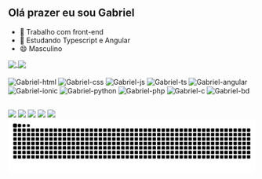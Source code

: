 ## Olá prazer eu sou Gabriel 

- 🔭 Trabalho com front-end
- 🌱 Estudando Typescript e Angular
- 😄 Masculino

<a href="https://github.com/GabrielGCSOARES">
  <img height=180em align="center" src="https://github-readme-stats.vercel.app/api?username=GabrielGCSOARES&show_icons=true&theme=midnight-purple&include_all_commits=true&count_private=true" />
</a>
<a href="https://github.com/GabrielGCSOARES/">
  <img height=180em align="center" src="https://github-readme-stats.vercel.app/api/top-langs?username=GabrielGCSOARES&layout=compact&langs_count=8&card_width=320&theme=midnight-purple" />
</a>

<div style="display: inline_block"><br>
         
  <img align="center" alt="Gabriel-html" height="30" width="40" src="https://cdn.jsdelivr.net/gh/devicons/devicon@latest/icons/html5/html5-original.svg">
  <img align="center" alt="Gabriel-css" height="30" width="40" src="https://cdn.jsdelivr.net/gh/devicons/devicon@latest/icons/css3/css3-original.svg">
  <img align="center" alt="Gabriel-js" height="30" width="40" src="https://cdn.jsdelivr.net/gh/devicons/devicon@latest/icons/javascript/javascript-original.svg">
  <img align="center" alt="Gabriel-ts" height="30" width="40" src="https://cdn.jsdelivr.net/gh/devicons/devicon@latest/icons/typescript/typescript-original.svg">
  <img align="center" alt="Gabriel-angular" height="30" width="40" src="https://cdn.jsdelivr.net/gh/devicons/devicon@latest/icons/angularjs/angularjs-original.svg">
  <img align="center" alt="Gabriel-ionic" height="30" width="40" src="https://cdn.jsdelivr.net/gh/devicons/devicon@latest/icons/ionic/ionic-original.svg">
  <img align="center" alt="Gabriel-python" height="30" width="40" src="https://cdn.jsdelivr.net/gh/devicons/devicon@latest/icons/python/python-original.svg">
  <img align="center" alt="Gabriel-php" height="30" width="40" src="https://cdn.jsdelivr.net/gh/devicons/devicon@latest/icons/php/php-original.svg">
  <img align="center" alt="Gabriel-c" height="30" width="40" src="https://cdn.jsdelivr.net/gh/devicons/devicon@latest/icons/c/c-original.svg">
  <img align="center" alt="Gabriel-bd" height="30" width="40" src="https://cdn.jsdelivr.net/gh/devicons/devicon@latest/icons/azuresqldatabase/azuresqldatabase-original.svg">
  <img align="right"   >
</div>

##
<div>
  <a href="https://www.instagram.com/gabriel_garciads2007/"  target="_blank"><img src="https://img.shields.io/badge/Instagram-E4405F?style=for-the-badge&logo=instagram&logoColor=white" target="_blank"></a>
  <a href="https://www.linkedin.com/in/gabriel-garcia-084ab0273/"  target="_blank"><img src="https://img.shields.io/badge/LinkedIn-0077B5?style=for-the-badge&logo=linkedin&logoColor=white" target="_blank"></a>
  <a href=""  target="_blank"><img src="https://img.shields.io/badge/Discord-7289DA?style=for-the-badge&logo=discord&logoColor=white" target="_blank"></a>
  <a href="https://wa.me/5514996138463"  target="_blank"><img src="https://img.shields.io/badge/WhatsApp-25D366?style=for-the-badge&logo=whatsapp&logoColor=white" target="_blank"></a>
  <a href="mailto:gs519613@gmail.com"  target="_blank"><img src="https://img.shields.io/badge/Gmail-D14836?style=for-the-badge&logo=gmail&logoColor=white" target="_blank"></a>
</div>

<picture align="center">
  <source media="(prefers-color-scheme: dark)" srcset="https://raw.githubusercontent.com/GabrielGCSOARES/GabrielGCSOARES/output/github-contribution-grid-snake-dark.svg">
  <source media="(prefers-color-scheme: light)" srcset="https://raw.githubusercontent.com/GabrielGCSOARES/GabrielGCSOARES/output/github-contribution-grid-snake-dark.svg">
  <img align="center" alt="github contribution grid snake animation" src="https://raw.githubusercontent.com/GabrielGCSOARES/GabrielGCSOARES/output/github-contribution-grid-snake.svg">
</picture>
